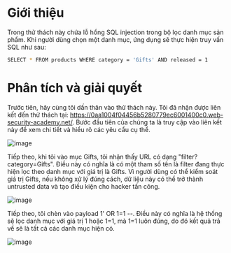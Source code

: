 # Giới thiệu

Trong thử thách này chứa lỗ hổng SQL injection trong bộ lọc danh mục sản phẩm. Khi người dùng chọn một danh mục, ứng dụng sẽ thực hiện truy vấn SQL như sau:
````bash
SELECT * FROM products WHERE category = 'Gifts' AND released = 1
````
# Phân tích và giải quyết

Trước tiên, hãy cùng tôi dấn thân vào thử thách này. Tôi đã nhận được liên kết đến thử thách tại: https://0aa1004f04456b5280779ec6001400c0.web-security-academy.net/. Bước đầu tiên của chúng ta là truy cập vào liên kết này để xem chi tiết và hiểu rõ các yêu cầu cụ thể.

![image](https://github.com/user-attachments/assets/0178eeff-3167-4acc-ab41-0532a496fcf4)

Tiếp theo, khi tôi vào mục Gifts, tôi nhận thấy URL có dạng "filter?category=Gifts". Điều này có nghĩa là có một tham số tên là filter đang thực hiện lọc theo danh mục với giá trị là Gifts. Vì người dùng có thể kiểm soát giá trị Gifts, nếu không xử lý đúng cách, dữ liệu này có thể trở thành untrusted data và tạo điều kiện cho hacker tấn công.

![image](https://github.com/user-attachments/assets/f6742084-a632-40eb-a9fb-98b1970d6d37)

Tiếp theo, tôi chèn vào payload 1' OR 1=1 --. Điều này có nghĩa là hệ thống sẽ lọc danh mục với giá trị 1 hoặc 1=1, mà 1=1 luôn đúng, do đó kết quả trả về sẽ là tất cả các danh mục hiện có.

![image](https://github.com/user-attachments/assets/b5919c9b-a72e-4a4b-bda0-58673a8531a1)

